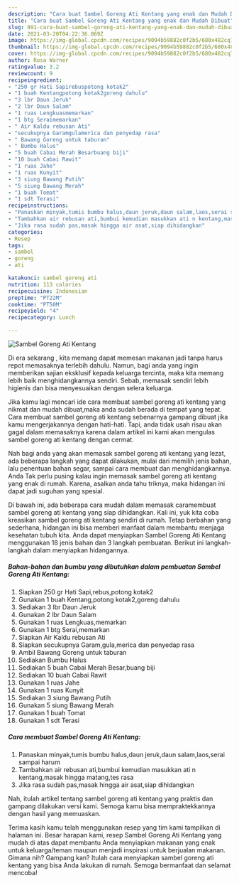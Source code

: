 ```yaml
---
description: "Cara buat Sambel Goreng Ati Kentang yang enak dan Mudah Dibuat"
title: "Cara buat Sambel Goreng Ati Kentang yang enak dan Mudah Dibuat"
slug: 991-cara-buat-sambel-goreng-ati-kentang-yang-enak-dan-mudah-dibuat
date: 2021-03-20T04:22:36.069Z
image: https://img-global.cpcdn.com/recipes/9094b59882c0f2b5/680x482cq70/sambel-goreng-ati-kentang-foto-resep-utama.jpg
thumbnail: https://img-global.cpcdn.com/recipes/9094b59882c0f2b5/680x482cq70/sambel-goreng-ati-kentang-foto-resep-utama.jpg
cover: https://img-global.cpcdn.com/recipes/9094b59882c0f2b5/680x482cq70/sambel-goreng-ati-kentang-foto-resep-utama.jpg
author: Rosa Warner
ratingvalue: 3.2
reviewcount: 9
recipeingredient:
- "250 gr Hati Sapirebuspotong kotak2"
- "1 buah Kentangpotong kotak2goreng dahulu"
- "3 lbr Daun Jeruk"
- "2 lbr Daun Salam"
- "1 ruas Lengkuasmemarkan"
- "1 btg Seraimemarkan"
- " Air Kaldu rebusan Ati"
- "secukupnya Garamgulamerica dan penyedap rasa"
- " Bawang Goreng untuk taburan"
- " Bumbu Halus"
- "5 buah Cabai Merah Besarbuang biji"
- "10 buah Cabai Rawit"
- "1 ruas Jahe"
- "1 ruas Kunyit"
- "3 siung Bawang Putih"
- "5 siung Bawang Merah"
- "1 buah Tomat"
- "1 sdt Terasi"
recipeinstructions:
- "Panaskan minyak,tumis bumbu halus,daun jeruk,daun salam,laos,serai sampai harum"
- "Tambahkan air rebusan ati,bumbui kemudian masukkan ati n kentang,masak hingga matang,tes rasa"
- "Jika rasa sudah pas,masak hingga air asat,siap dihidangkan"
categories:
- Resep
tags:
- sambel
- goreng
- ati

katakunci: sambel goreng ati 
nutrition: 113 calories
recipecuisine: Indonesian
preptime: "PT22M"
cooktime: "PT50M"
recipeyield: "4"
recipecategory: Lunch

---
```



![Sambel Goreng Ati Kentang](https://img-global.cpcdn.com/recipes/9094b59882c0f2b5/680x482cq70/sambel-goreng-ati-kentang-foto-resep-utama.jpg)

Di era  sekarang , kita memang dapat memesan makanan jadi tanpa harus repot memasaknya terlebih dahulu. Namun, bagi anda yang ingin memberikan sajian eksklusif kepada keluarga tercinta, maka kita memang lebih baik menghidangkannya sendiri. Sebab, memasak sendiri lebih higienis dan bisa menyesuaikan dengan selera keluarga.

Jika kamu lagi mencari ide cara membuat sambel goreng ati kentang yang nikmat dan mudah dibuat,maka anda sudah berada di tempat yang tepat. Cara membuat sambel goreng ati kentang  sebenarnya gampang dibuat jika kamu mengerjakannya dengan hati-hati. Tapi, anda tidak usah risau akan gagal dalam memasaknya 
karena dalam artikel ini kami akan mengulas sambel goreng ati kentang dengan cermat.  



Nah bagi anda yang akan memasak sambel goreng ati kentang yang lezat, ada beberapa langkah yang dapat dilakukan, mulai dari memilih jenis bahan, lalu penentuan bahan segar, sampai cara membuat dan menghidangkannya. Anda Tak perlu pusing kalau ingin memasak sambel goreng ati kentang yang enak di rumah. Karena, asalkan anda  tahu triknya, maka hidangan ini dapat jadi suguhan yang spesial.

Di bawah ini, ada beberapa cara mudah dalam memasak caramembuat sambel goreng ati kentang yang siap dihidangkan. Kali ini, yuk kita coba kreasikan sambel goreng ati kentang sendiri di rumah. Tetap berbahan yang sederhana, hidangan ini bisa memberi manfaat dalam membantu menjaga kesehatan tubuh kita. Anda dapat menyiapkan Sambel Goreng Ati Kentang menggunakan 18 jenis bahan dan 3 langkah pembuatan. Berikut ini langkah-langkah dalam menyiapkan hidangannya.

<!--inarticleads1-->

##### Bahan-bahan dan bumbu yang dibutuhkan dalam pembuatan Sambel Goreng Ati Kentang:

1. Siapkan 250 gr Hati Sapi,rebus,potong kotak2
1. Gunakan 1 buah Kentang,potong kotak2,goreng dahulu
1. Sediakan 3 lbr Daun Jeruk
1. Gunakan 2 lbr Daun Salam
1. Gunakan 1 ruas Lengkuas,memarkan
1. Gunakan 1 btg Serai,memarkan
1. Siapkan  Air Kaldu rebusan Ati
1. Siapkan secukupnya Garam,gula,merica dan penyedap rasa
1. Ambil  Bawang Goreng untuk taburan
1. Sediakan  Bumbu Halus
1. Sediakan 5 buah Cabai Merah Besar,buang biji
1. Sediakan 10 buah Cabai Rawit
1. Gunakan 1 ruas Jahe
1. Gunakan 1 ruas Kunyit
1. Sediakan 3 siung Bawang Putih
1. Gunakan 5 siung Bawang Merah
1. Gunakan 1 buah Tomat
1. Gunakan 1 sdt Terasi




<!--inarticleads2-->

##### Cara membuat Sambel Goreng Ati Kentang:

1. Panaskan minyak,tumis bumbu halus,daun jeruk,daun salam,laos,serai sampai harum
1. Tambahkan air rebusan ati,bumbui kemudian masukkan ati n kentang,masak hingga matang,tes rasa
1. Jika rasa sudah pas,masak hingga air asat,siap dihidangkan




Nah, itulah artikel tentang  sambel goreng ati kentang  yang praktis dan gampang dilakukan versi kami. Semoga kamu bisa mempraktekkannya dengan hasil yang memuaskan. 

Terima kasih kamu telah menggunakan resep yang tim kami tampilkan di halaman ini. Besar harapan kami, resep  Sambel Goreng Ati Kentang yang mudah di atas dapat membantu Anda menyiapkan makanan yang enak untuk keluarga/teman maupun menjadi inspirasi untuk berjualan makanan. Gimana nih? Gampang kan? Itulah cara menyiapkan sambel goreng ati kentang yang bisa Anda lakukan di rumah. Semoga bermanfaat dan selamat mencoba!

